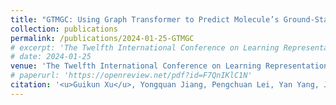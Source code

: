 ```yaml
---
title: "GTMGC: Using Graph Transformer to Predict Molecule’s Ground-State Conformation (camera-ready soon)"
collection: publications
permalink: /publications/2024-01-25-GTMGC
# excerpt: 'The Twelfth International Conference on Learning Representations (ICLR 2024, spotlight)'
# date: 2024-01-25
venue: 'The Twelfth International Conference on Learning Representations <b>(ICLR 2024, spotlight)</b>'
# paperurl: 'https://openreview.net/pdf?id=F7QnIKlC1N'
citation: '<u>Guikun Xu</u>, Yongquan Jiang, Pengchuan Lei, Yan Yang, Jim Chen'
---
```


<!-- [Download paper here](http://academicpages.github.io/files/paper1.pdf) -->

<!-- Recommended citation: Your Name, You. (2009). "Paper Title Number 1." <i>Journal 1</i>. 1(1). -->